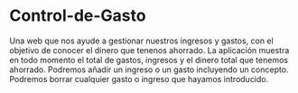 # Control-de-Gasto
Una web que nos ayude a gestionar nuestros ingresos y gastos, con el objetivo de conocer el dinero que tenenos ahorrado.
La aplicación muestra en todo momento el total de gastos, ingresos y el dinero total que tenemos ahorrado.
Podremos añadir un ingreso o un gasto incluyendo un concepto.
Podremos borrar cualquier gasto o ingreso que hayamos introducido.
